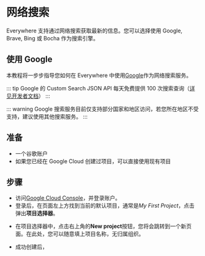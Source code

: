 <script lang="ts" setup>
  import HorizontalCenterImg from "/.vitepress/components/Common/HorizontalCenterImg.vue";
</script>

# 网络搜索

Everywhere 支持通过网络搜索获取最新的信息。您可以选择使用 Google, Brave, Bing 或 Bocha 作为搜索引擎。

## 使用 Google

本教程将一步步指导您如何在 Everywhere 中使用[Google](https://cloud.google.com/gemini)作为网络搜索服务。

::: tip
Google 的 Custom Search JSON API 每天免费提供 100 次搜索查询（[详见开发者文档](https://developers.google.com/custom-search/v1/overview)）
:::

::: warning
Google 搜索服务目前仅支持部分国家和地区访问，若您所在地区不受支持，建议使用其他搜索服务。
:::

## 准备

- 一个谷歌账户
- 如果您已经在 Google Cloud 创建过项目，可以直接使用现有项目

## 步骤

- 访问[Google Cloud Console](https://console.cloud.google.com/)，并登录账户。
- 登录后，在页面左上方找到当前的默认项目，通常是*My First Project*，点击弹出**项目选择器**。

<HorizontalCenterImg
    src="/model-provider/google/project-manager.webp"
    alt="Project Manager"
    width="600px"
  />

- 在项目选择器中，点击右上角的**New project**按钮，您将会跳转到一个新页面。在此处，您可以随意填上项目名称，无归属组织。

<HorizontalCenterImg
    src="/model-provider/google/create-project.webp"
    alt="Create project"
    width="500px"
  />

- 成功创建后，